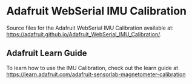 # Adafruit WebSerial IMU Calibration
Source files for the Adafruit WebSerial IMU Calibration available at: https://adafruit.github.io/Adafruit_WebSerial_IMU_Calibration/.


## Adafruit Learn Guide
To learn how to use the IMU Calibration, check out the learn guide at https://learn.adafruit.com/adafruit-sensorlab-magnetometer-calibration
